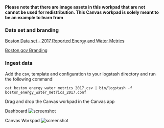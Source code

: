 **Please note that there are image assets in this workpad that are not cannot be used for redistribution. This Canvas workpad is solely meant to be an example to learn from**

### Data set and branding

[Boston Data set - 2017 Reported Energy and Water Metrics](https://data.boston.gov/dataset/building-energy-reporting-and-disclosure-ordinance/resource/5b027436-5213-4be6-ab5f-485a03f74500?inner_span=True)

[Boston.gov Branding](https://www.boston.gov/news/colors-typefaces-and-look-bostongov)

### Ingest data
Add the csv, template and configuration to your logstash directory and run the following command
```
cat boston_energy_water_metrics_2017.csv | bin/logstash -f boston_energy_water_metrics_2017.conf
```

Drag and drop the Canvas workpad in the Canvas app

Dashboard
![screenshot](https://github.com/alexfrancoeur/kibana_canvas_examples/blob/master/images/boston_dashboard.png)

Canvas Workpad
![screenshot](https://github.com/alexfrancoeur/kibana_canvas_examples/blob/master/images/boston_workpad.png)
